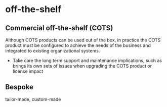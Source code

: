 # off-the-shelf
## Commercial off-the-shelf (COTS)
Although COTS products can be used out of the box, in practice the COTS product must be configured to achieve the needs of the business and integrated to existing organizational systems.
- Take care the long term support and maintenance implications, such as brings its own sets of issues when upgrading the COTS product or license impact



## Bespoke
tailor-made, custom-made
